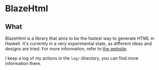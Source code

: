 BlazeHtml
=========

What
----

BlazeHtml is a library that aims to be the fastest way to generate HTML in
Haskell. It's currently in a very experimental state, as different ideas and
designs are tried. For more information, refer to [the website][].

[the website]: http://jaspervdj.be/blaze

I keep a log of my actions in the `log/` directory, you can find more
information there.
